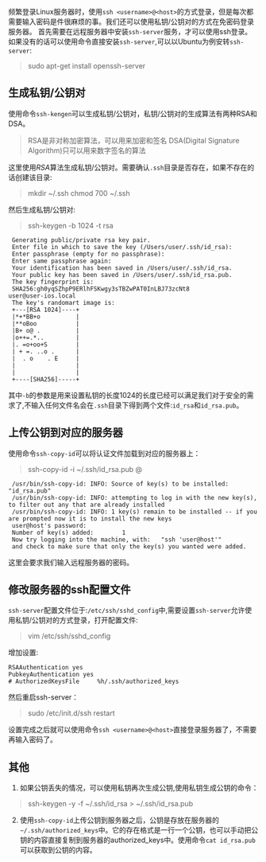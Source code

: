 频繁登录Linux服务器时，使用`ssh <username>@<host>`的方式登录，但是每次都需要输入密码是件很麻烦的事。我们还可以使用私钥/公钥对的方式在免密码登录服务器。
首先需要在远程服务器中安装`ssh-server`服务，才可以使用ssh登录。如果没有的话可以使用命令直接安装`ssh-server`,可以以Ubuntu为例安转`ssh-server`:
>sudo apt-get install openssh-server


## 生成私钥/公钥对
使用命令`ssh-kengen`可以生成私钥/公钥对，私钥/公钥对的生成算法有两种RSA和DSA。
>RSA是非对称加密算法，可以用来加密和签名
>DSA(Digital Signature Algorithm)只可以用来数字签名的算法

这里使用*RSA*算法生成私钥/公钥对。需要确认`.ssh`目录是否存在，如果不存在的话创建该目录:
>mkdir ~/.ssh
>chmod 700 ~/.ssh

然后生成私钥/公钥对:
>ssh-keygen  -b 1024 -t rsa

     Generating public/private rsa key pair.
     Enter file in which to save the key (/Users/user/.ssh/id_rsa):
     Enter passphrase (empty for no passphrase):
     Enter same passphrase again:
     Your identification has been saved in /Users/user/.ssh/id_rsa.
     Your public key has been saved in /Users/user/.ssh/id_rsa.pub.
     The key fingerprint is:
     SHA256:gh0yqSZhpP9ERlhFSKwgy3sTBZwPAT0InLBJ73zcNt8                         user@user-ios.local
     The key's randomart image is:
     +---[RSA 1024]----+
     |*+*BB+o          |
     |**oBoo           |
     |B+ o@ .          |
     |o++=.*..         |
     |. =o+oo+S        |
     | + =. ..o .      |
     |  . o    . E     |
     |                 |
     |                 |
     +----[SHA256]-----+
其中`-b`的参数是用来设置私钥的长度1024的长度已经可以满足我们对于安全的需求了,不输入任何文件名会在`.ssh`目录下得到两个文件:`id_rsa`和`id_rsa.pub`。

## 上传公钥到对应的服务器
使用命令`ssh-copy-id`可以将认证文件加载到对应的服务器上：
>ssh-copy-id -i ~/.ssh/id_rsa.pub <username>@<host>

     /usr/bin/ssh-copy-id: INFO: Source of key(s) to be installed: "id_rsa.pub"
     /usr/bin/ssh-copy-id: INFO: attempting to log in with the new key(s), to filter out any that are already installed
     /usr/bin/ssh-copy-id: INFO: 1 key(s) remain to be installed -- if you are prompted now it is to install the new keys
     user@host's password:
     Number of key(s) added:        1
     Now try logging into the machine, with:   "ssh 'user@host'"
     and check to make sure that only the key(s) you wanted were added.

这里会要求我们输入远程服务器的密码。

## 修改服务器的ssh配置文件
`ssh-server`配置文件位于:`/etc/ssh/sshd_config`中,需要设置`ssh-server`允许使用私钥/公钥对的方式登录，打开配置文件:
>vim /etc/ssh/sshd_config

增加设置:

	RSAAuthentication yes
	PubkeyAuthentication yes
	# AuthorizedKeysFile     %h/.ssh/authorized_keys
	
然后重启ssh-server：
>sudo /etc/init.d/ssh restart

设置完成之后就可以使用命令`ssh <username>@<host>`直接登录服务器了，不需要再输入密码了。

## 其他

1.  如果公钥丢失的情况，可以使用私钥再次生成公钥,使用私钥生成公钥的命令：

>ssh-keygen -y -f ~/.ssh/id_rsa > ~/.ssh/id_rsa.pub

2.  使用`ssh-copy-id`上传公钥到服务器之后，公钥是存放在服务器的`~/.ssh/authorized_keys`中。它的存在格式是一行一个公钥，也可以手动把公钥的内容直接复制到服务器的authorized_keys中。使用命令`cat id_rsa.pub`可以获取到公钥的内容。


